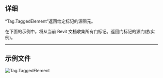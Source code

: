 ## 详细
“Tag.TaggedElement”返回给定标记的源图元。

在下面的示例中，将从当前 Revit 文档收集所有门标记。返回门标记的源门(族实例)。
___
## 示例文件

![Tag.TaggedElement](./Revit.Elements.Tag.TaggedElement_img.jpg)
